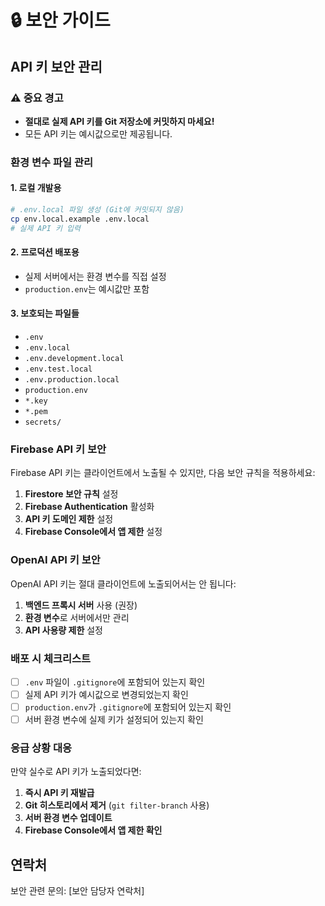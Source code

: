 # 🔒 보안 가이드

## API 키 보안 관리

### ⚠️ 중요 경고
- **절대로 실제 API 키를 Git 저장소에 커밋하지 마세요!**
- 모든 API 키는 예시값으로만 제공됩니다.

### 환경 변수 파일 관리

#### 1. **로컬 개발용**
```bash
# .env.local 파일 생성 (Git에 커밋되지 않음)
cp env.local.example .env.local
# 실제 API 키 입력
```

#### 2. **프로덕션 배포용**
- 실제 서버에서는 환경 변수를 직접 설정
- `production.env`는 예시값만 포함

#### 3. **보호되는 파일들**
- `.env`
- `.env.local`
- `.env.development.local`
- `.env.test.local`
- `.env.production.local`
- `production.env`
- `*.key`
- `*.pem`
- `secrets/`

### Firebase API 키 보안

Firebase API 키는 클라이언트에서 노출될 수 있지만, 다음 보안 규칙을 적용하세요:

1. **Firestore 보안 규칙** 설정
2. **Firebase Authentication** 활성화
3. **API 키 도메인 제한** 설정
4. **Firebase Console에서 앱 제한** 설정

### OpenAI API 키 보안

OpenAI API 키는 절대 클라이언트에 노출되어서는 안 됩니다:

1. **백엔드 프록시 서버** 사용 (권장)
2. **환경 변수**로 서버에서만 관리
3. **API 사용량 제한** 설정

### 배포 시 체크리스트

- [ ] `.env` 파일이 `.gitignore`에 포함되어 있는지 확인
- [ ] 실제 API 키가 예시값으로 변경되었는지 확인
- [ ] `production.env`가 `.gitignore`에 포함되어 있는지 확인
- [ ] 서버 환경 변수에 실제 키가 설정되어 있는지 확인

### 응급 상황 대응

만약 실수로 API 키가 노출되었다면:

1. **즉시 API 키 재발급**
2. **Git 히스토리에서 제거** (`git filter-branch` 사용)
3. **서버 환경 변수 업데이트**
4. **Firebase Console에서 앱 제한 확인**

## 연락처

보안 관련 문의: [보안 담당자 연락처]
